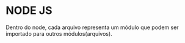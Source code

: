 # NODE JS

Dentro do node, cada arquivo representa um módulo que podem ser importado para outros módulos(arquivos).